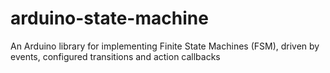 arduino-state-machine
=====================

An Arduino library for implementing Finite State Machines (FSM), driven by events, configured transitions and action callbacks

